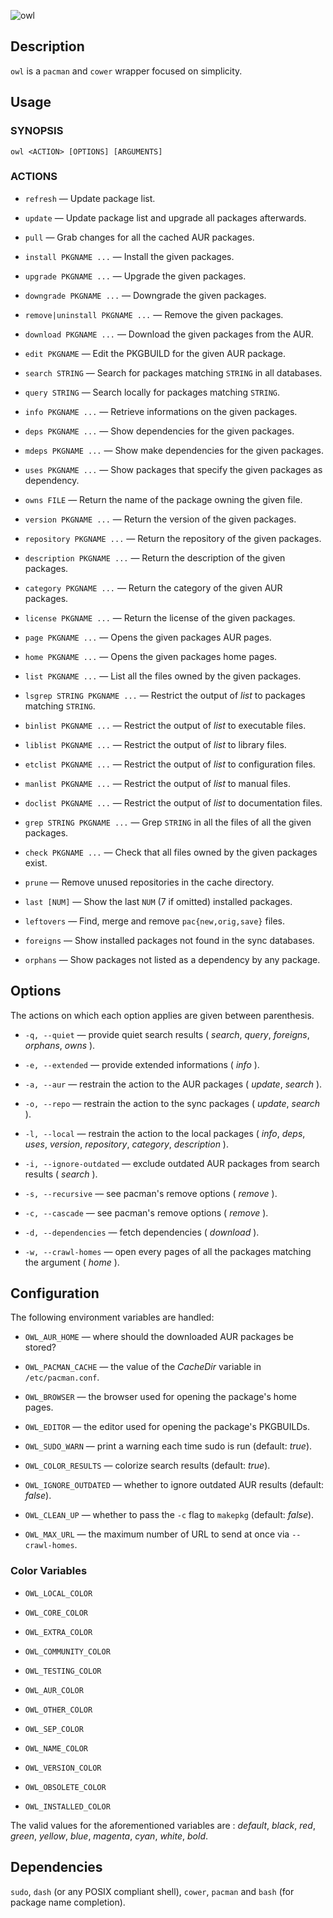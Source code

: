 ![owl](https://github.com/baskerville/owl/raw/master/logo/owl-logo.jpg)

## Description

`owl` is a `pacman` and `cower` wrapper focused on simplicity.

## Usage

### SYNOPSIS

    owl <ACTION> [OPTIONS] [ARGUMENTS]

### ACTIONS

- `refresh` — Update package list.

- `update` — Update package list and upgrade all packages afterwards.

- `pull` — Grab changes for all the cached AUR packages.

- `install PKGNAME ...` — Install the given packages.

- `upgrade PKGNAME ...` — Upgrade the given packages.

- `downgrade PKGNAME ...` — Downgrade the given packages.

- `remove|uninstall PKGNAME ...` — Remove the given packages.

- `download PKGNAME ...` — Download the given packages from the AUR.

- `edit PKGNAME` — Edit the PKGBUILD for the given AUR package.

- `search STRING` — Search for packages matching `STRING` in all databases.

- `query STRING` — Search locally for packages matching `STRING`.

- `info PKGNAME ...` — Retrieve informations on the given packages.

- `deps PKGNAME ...` — Show dependencies for the given packages.

- `mdeps PKGNAME ...` — Show make dependencies for the given packages.

- `uses PKGNAME ...` — Show packages that specify the given packages as dependency.

- `owns FILE` — Return the name of the package owning the given file.

- `version PKGNAME ...` — Return the version of the given packages.

- `repository PKGNAME ...` — Return the repository of the given packages.

- `description PKGNAME ...` — Return the description of the given packages.

- `category PKGNAME ...` — Return the category of the given AUR packages.

- `license PKGNAME ...` — Return the license of the given packages.

- `page PKGNAME ...` — Opens the given packages AUR pages.

- `home PKGNAME ...` — Opens the given packages home pages.

- `list PKGNAME ...` — List all the files owned by the given packages.

- `lsgrep STRING PKGNAME ...` — Restrict the output of *list* to packages matching `STRING`.

- `binlist PKGNAME ...` — Restrict the output of *list* to executable files.

- `liblist PKGNAME ...` — Restrict the output of *list* to library files.

- `etclist PKGNAME ...` — Restrict the output of *list* to configuration files.

- `manlist PKGNAME ...` — Restrict the output of *list* to manual files.

- `doclist PKGNAME ...` — Restrict the output of *list* to documentation files.

- `grep STRING PKGNAME ...` — Grep `STRING` in all the files of all the given packages.

- `check PKGNAME ...` — Check that all files owned by the given packages exist.

- `prune` — Remove unused repositories in the cache directory.

- `last [NUM]` — Show the last `NUM` (7 if omitted) installed packages.

- `leftovers` — Find, merge and remove `pac{new,orig,save}` files.

- `foreigns` — Show installed packages not found in the sync databases.

- `orphans` — Show packages not listed as a dependency by any package.

## Options
The actions on which each option applies are given between parenthesis.

- `-q, --quiet` — provide quiet search results ( *search*, *query*, *foreigns*, *orphans*, *owns* ).

- `-e, --extended` — provide extended informations ( *info* ).

- `-a, --aur` — restrain the action to the AUR packages ( *update*, *search* ).

- `-o, --repo` — restrain the action to the sync packages ( *update*, *search* ).

- `-l, --local` — restrain the action to the local packages ( *info*, *deps*, *uses*, *version*, *repository*, *category*, *description* ).

- `-i, --ignore-outdated` — exclude outdated AUR packages from search results ( *search* ).

- `-s, --recursive` — see pacman's remove options ( *remove* ).

- `-c, --cascade` — see pacman's remove options ( *remove* ).

- `-d, --dependencies` — fetch dependencies ( *download* ).

- `-w, --crawl-homes` — open every pages of all the packages matching the argument ( *home* ).

## Configuration

The following environment variables are handled:

- `OWL_AUR_HOME` — where should the downloaded AUR packages be stored?

- `OWL_PACMAN_CACHE` — the value of the *CacheDir* variable in `/etc/pacman.conf`.

- `OWL_BROWSER` — the browser used for opening the package's home pages.

- `OWL_EDITOR` — the editor used for opening the package's PKGBUILDs.

- `OWL_SUDO_WARN` — print a warning each time sudo is run (default: *true*).

- `OWL_COLOR_RESULTS` — colorize search results (default: *true*).

- `OWL_IGNORE_OUTDATED` — whether to ignore outdated AUR results (default: *false*).

- `OWL_CLEAN_UP` — whether to pass the `-c` flag to `makepkg` (default: *false*).

- `OWL_MAX_URL` — the maximum number of URL to send at once via `--crawl-homes`.

### Color Variables

- `OWL_LOCAL_COLOR`

- `OWL_CORE_COLOR`

- `OWL_EXTRA_COLOR`

- `OWL_COMMUNITY_COLOR`

- `OWL_TESTING_COLOR`

- `OWL_AUR_COLOR`

- `OWL_OTHER_COLOR`

- `OWL_SEP_COLOR`

- `OWL_NAME_COLOR`

- `OWL_VERSION_COLOR`

- `OWL_OBSOLETE_COLOR`

- `OWL_INSTALLED_COLOR`

The valid values for the aforementioned variables are : *default*, *black*, *red*, *green*, *yellow*, *blue*, *magenta*, *cyan*, *white*, *bold*.

## Dependencies

`sudo`, `dash` (or any POSIX compliant shell), `cower`, `pacman` and `bash` (for package name completion).
